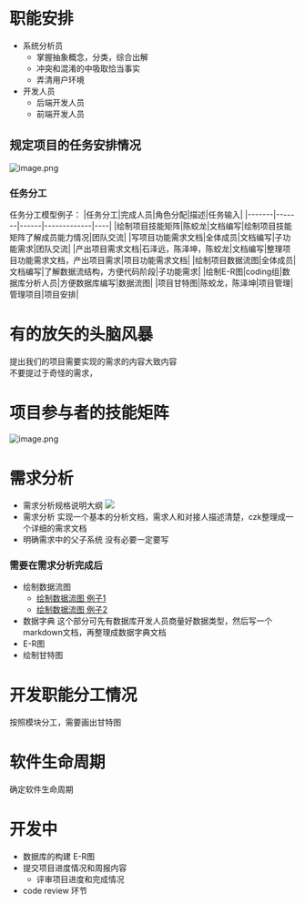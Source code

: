 # 职能安排
- 系统分析员
    - 掌握抽象概念，分类，综合出解
    - 冲突和混淆的中吸取恰当事实
    - 弄清用户环境 
- 开发人员
    - 后端开发人员
    - 前端开发人员

## 规定项目的任务安排情况
![image.png](https://upload-images.jianshu.io/upload_images/4714178-35dc5caafe7a19ef.png?imageMogr2/auto-orient/strip%7CimageView2/2/w/1240)
### 任务分工
任务分工模型例子：
|任务分工|完成人员|角色分配|描述|任务输入|
|-------|-------|------|-------------|----|
|绘制项目技能矩阵|陈蛟龙|文档编写|绘制项目技能矩阵了解成员能力情况|团队交流|
|写项目功能需求文档|全体成员|文档编写|子功能需求|团队交流|
|产出项目需求文档|石泽远，陈泽坤，陈蛟龙|文档编写|整理项目功能需求文档，产出项目需求|项目功能需求文档|
|绘制项目数据流图|全体成员|文档编写|了解数据流结构，方便代码阶段|子功能需求|
|绘制E-R图|coding组|数据库分析人员|方便数据库编写|数据流图|
|项目甘特图|陈蛟龙，陈泽坤|项目管理|管理项目|项目安排|
# 有的放矢的头脑风暴
提出我们的项目需要实现的需求的内容大致内容<br>
不要提过于奇怪的需求，

# 项目参与者的技能矩阵
![image.png](https://upload-images.jianshu.io/upload_images/4714178-cfa0d66685259163.png?imageMogr2/auto-orient/strip%7CimageView2/2/w/1240)
# 需求分析
- 需求分析规格说明大纲
![](https://upload-images.jianshu.io/upload_images/4714178-03ad03c479b2eed0.png?imageMogr2/auto-orient/strip%7CimageView2/2/w/1240)
- 需求分析
实现一个基本的分析文档，需求人和对接人描述清楚，czk整理成一个详细的需求文档<br>
- 明确需求中的父子系统
没有必要一定要写

### 需要在需求分析完成后

- 绘制数据流图
    - [绘制数据流图 例子1](https://wenku.baidu.com/view/42a915751711cc7931b716ce.html)
    - [绘制数据流图 例子2](https://wenku.baidu.com/view/8a244561657d27284b73f242336c1eb91a3733a7.html)
- 数据字典
这个部分可先有数据库开发人员商量好数据类型，然后写一个markdown文档，再整理成数据字典文档
- E-R图
- 绘制甘特图

# 开发职能分工情况
按照模块分工，需要画出甘特图

# 软件生命周期
确定软件生命周期
# 开发中
- 数据库的构建
E-R图
- 提交项目进度情况和周报内容
    - 评审项目进度和完成情况
- code review 环节 
